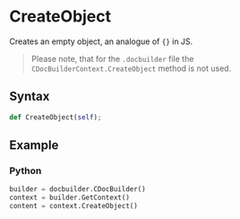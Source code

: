 # CreateObject

Creates an empty object, an analogue of `{}` in JS.

> Please note, that for the `.docbuilder` file the `CDocBuilderContext.CreateObject` method is not used.

## Syntax

```py
def CreateObject(self);
```

## Example

### Python

``` py
builder = docbuilder.CDocBuilder()
context = builder.GetContext()
content = context.CreateObject()
```

